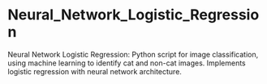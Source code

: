 # Neural_Network_Logistic_Regression
Neural Network Logistic Regression: Python script for image classification, using machine learning to identify cat and non-cat images. Implements logistic regression with neural network architecture.
